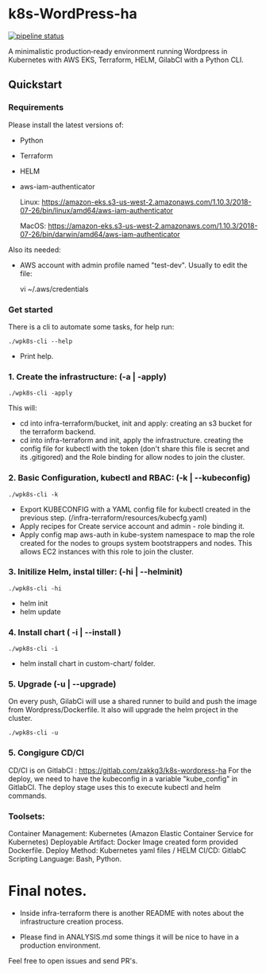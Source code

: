 # k8s-WordPress-ha

[![pipeline status](https://gitlab.com/zakkg3/k8s-wordpress-ha/badges/master/pipeline.svg)](https://gitlab.com/zakkg3/k8s-wordpress-ha/commits/master)

A minimalistic production‑ready environment running Wordpress in Kubernetes with AWS EKS, Terraform, HELM, GilabCI with a Python CLI.

## Quickstart

### Requirements

Please install the latest versions of:

- Python
- Terraform
- HELM
- aws-iam-authenticator

    Linux: https://amazon-eks.s3-us-west-2.amazonaws.com/1.10.3/2018-07-26/bin/linux/amd64/aws-iam-authenticator

    MacOS: https://amazon-eks.s3-us-west-2.amazonaws.com/1.10.3/2018-07-26/bin/darwin/amd64/aws-iam-authenticator

Also its needed:

- AWS account with admin profile named "test-dev". Usually to edit the file:

    vi ~/.aws/credentials

### Get started

There is a cli to automate some tasks, for help run:

    ./wpk8s-cli --help

- Print help.

### 1. Create the infrastructure: (-a | -apply)

    ./wpk8s-cli -apply

This will:
- cd into infra-terraform/bucket, init and apply: creating an s3 bucket for the terraform backend.
- cd into infra-terraform and init, apply the infrastructure. creating the config file for kubectl with the token (don't share this file is secret and its .gitigored) and the Role binding for allow nodes to join the cluster.


### 2. Basic Configuration, kubectl and RBAC: (-k | --kubeconfig)

    ./wpk8s-cli -k

- Export KUBECONFIG with a YAML config file for kubectl created in the previous step. (/infra-terraform/resources/kubecfg.yaml)
- Apply recipes for Create service account and admin - role binding it.
- Apply config map aws-auth in kube-system namespace to map the role created for the nodes to groups system bootstrappers and nodes. This allows EC2 instances with this role to join the cluster.


### 3. Initilize Helm, instal tiller: (-hi | --helminit)

    ./wpk8s-cli -hi

- helm init
- helm update

### 4.  Install chart ( -i  | --install )

    ./wpk8s-cli -i

- helm install chart in custom-chart/ folder.

### 5. Upgrade (-u | --upgrade)

On every push, GilabCi will use a shared runner to build and push the image from Wordpress/Dockerfile. It also will upgrade the helm project in the cluster.

    ./wpk8s-cli -u

### 5. Congigure CD/CI

CD/CI is on GitlabCI : https://gitlab.com/zakkg3/k8s-wordpress-ha
For the deploy, we need to have the kubeconfig in a variable "kube_config" in GitlabCI. The deploy stage uses this to execute kubectl and helm commands.


### Toolsets:

Container Management: Kubernetes (Amazon Elastic Container Service for Kubernetes)
Deployable Artifact: Docker Image created form provided Dockerfile.
Deploy Method: Kubernetes yaml files / HELM
CI/CD: GitlabC
Scripting Language: Bash, Python.


# Final notes.  

* Inside infra-terraform there is another README with notes about the infrastructure creation process.

* Please find in ANALYSIS.md some things it will be nice to have in a production environment.

Feel free to open issues and send PR's.
